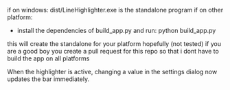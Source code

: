 if on windows: dist/LineHighlighter.exe is the standalone program
if on other platform:
- install the dependencies of build_app.py and run:
  python build_app.py

this will create the standalone for your platform hopefully (not tested)
if you are a good boy you create a pull request for this repo so that i dont have to build the app on all platforms

When the highlighter is active, changing a value in the settings dialog now updates the bar immediately.
